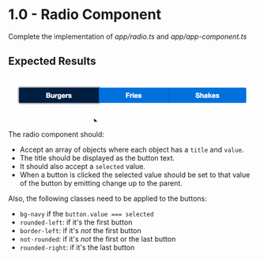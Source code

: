 # 1.0 - Radio Component

Complete the implementation of _*app/radio.ts*_ and _*app/app-component.ts*_

## Expected Results

![](radio.gif)

The radio component should:

- Accept an array of objects where each object has a `title` and `value`.
- The title should be displayed as the button text.
- It should also accept a `selected` value.
- When a button is clicked the selected value should be set to that value of the button by emitting change up to the parent.

Also, the following classes need to be applied to the buttons:

- `bg-navy` if the `button.value === selected`
- `rounded-left`: if it's the first button
- `border-left`: if it's *not* the first button
- `not-rounded`: if it's *not* the first or the last button
- `rounded-right`: if it's the last button



